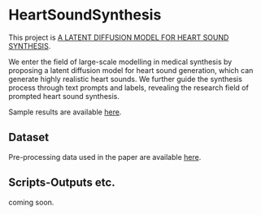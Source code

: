 # HeartSoundSynthesis

This project is [A LATENT DIFFUSION MODEL FOR HEART SOUND SYNTHESIS](https://zhj12399.github.io/HeartSoundSynthesis/).

We enter the field of large-scale modelling in medical synthesis by proposing a latent diffusion model for heart sound generation, which can generate highly realistic heart sounds. We further guide the synthesis process through text prompts and labels, revealing the research field of prompted heart sound synthesis.

Sample results are available [here](https://zhj12399.github.io/HeartSoundSynthesis/results).

## Dataset
Pre-processing data used in the paper are available [here](https://zhj12399.github.io/HeartSoundSynthesis/datasets).

## Scripts-Outputs etc.
coming soon.